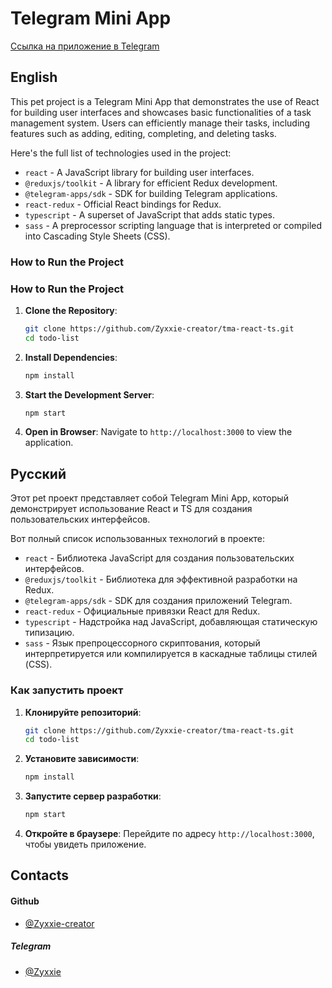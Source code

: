 # Telegram Mini App

[Ссылка на приложение в Telegram](https://t.me/ваш_бот)

## English

This pet project is a Telegram Mini App that demonstrates the use of React for building user interfaces and showcases basic functionalities of a task management system. Users can efficiently manage their tasks, including features such as adding, editing, completing, and deleting tasks.

Here's the full list of technologies used in the project:

- `react` - A JavaScript library for building user interfaces.
- `@reduxjs/toolkit` - A library for efficient Redux development.
- `@telegram-apps/sdk` - SDK for building Telegram applications.
- `react-redux` - Official React bindings for Redux.
- `typescript` - A superset of JavaScript that adds static types.
- `sass` - A preprocessor scripting language that is interpreted or compiled into Cascading Style Sheets (CSS).

### How to Run the Project

### How to Run the Project

1. **Clone the Repository**:
   ```bash
   git clone https://github.com/Zyxxie-creator/tma-react-ts.git
   cd todo-list
   ```

2. **Install Dependencies**:
   ```bash
   npm install
   ```

3. **Start the Development Server**:
   ```bash
   npm start
   ```

4. **Open in Browser**:
   Navigate to `http://localhost:3000` to view the application.


## Русский

Этот pet проект представляет собой Telegram Mini App, который демонстрирует использование React и TS для создания пользовательских интерфейсов.

Вот полный список использованных технологий в проекте:

- `react` - Библиотека JavaScript для создания пользовательских интерфейсов.
- `@reduxjs/toolkit` - Библиотека для эффективной разработки на Redux.
- `@telegram-apps/sdk` - SDK для создания приложений Telegram.
- `react-redux` - Официальные привязки React для Redux.
- `typescript` - Надстройка над JavaScript, добавляющая статическую типизацию.
- `sass` - Язык препроцессорного скриптования, который интерпретируется или компилируется в каскадные таблицы стилей (CSS).

### Как запустить проект

1. **Клонируйте репозиторий**:
   ```bash
   git clone https://github.com/Zyxxie-creator/tma-react-ts.git
   cd todo-list
   ```

2. **Установите зависимости**:
   ```bash
   npm install
   ```

3. **Запустите сервер разработки**:
   ```bash
   npm start
   ```

4. **Откройте в браузере**:
   Перейдите по адресу `http://localhost:3000`, чтобы увидеть приложение.

## Contacts
#### **Github**
- [@Zyxxie-creator](https://github.com/Zyxxie-creator)
##### **Telegram**
-  [@Zyxxie](https://t.me/Zyxxie)